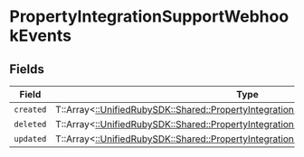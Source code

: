 # PropertyIntegrationSupportWebhookEvents


## Fields

| Field                                                                                                                                                       | Type                                                                                                                                                        | Required                                                                                                                                                    | Description                                                                                                                                                 |
| ----------------------------------------------------------------------------------------------------------------------------------------------------------- | ----------------------------------------------------------------------------------------------------------------------------------------------------------- | ----------------------------------------------------------------------------------------------------------------------------------------------------------- | ----------------------------------------------------------------------------------------------------------------------------------------------------------- |
| `created`                                                                                                                                                   | T::Array<[::UnifiedRubySDK::Shared::PropertyIntegrationSupportWebhookEventsCreated](../../models/shared/propertyintegrationsupportwebhookeventscreated.md)> | :heavy_minus_sign:                                                                                                                                          | N/A                                                                                                                                                         |
| `deleted`                                                                                                                                                   | T::Array<[::UnifiedRubySDK::Shared::PropertyIntegrationSupportWebhookEventsDeleted](../../models/shared/propertyintegrationsupportwebhookeventsdeleted.md)> | :heavy_minus_sign:                                                                                                                                          | N/A                                                                                                                                                         |
| `updated`                                                                                                                                                   | T::Array<[::UnifiedRubySDK::Shared::PropertyIntegrationSupportWebhookEventsUpdated](../../models/shared/propertyintegrationsupportwebhookeventsupdated.md)> | :heavy_minus_sign:                                                                                                                                          | N/A                                                                                                                                                         |